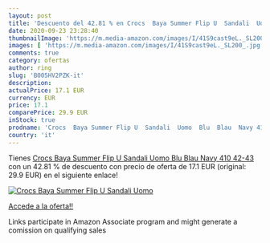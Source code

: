 ```yaml
---
layout: post
title: 'Descuento del 42.81 % en Crocs  Baya Summer Flip U  Sandali  Uomo'
date: 2020-09-23 23:28:40
thumbnailImage: 'https://m.media-amazon.com/images/I/41S9cast9eL._SL200_.jpg'
images: [ 'https://m.media-amazon.com/images/I/41S9cast9eL._SL200_.jpg' ]
comments: true
category: ofertas
author: ring
slug: 'B005HV2PZK-it'
description:
actualPrice: 17.1 EUR
currency: EUR
price: 17.1
comparePrice: 29.9 EUR
inStock: true
prodname: 'Crocs  Baya Summer Flip U  Sandali  Uomo  Blu  Blau  Navy 410    42-43'
country: 'it'
---
```


Tienes [Crocs  Baya Summer Flip U  Sandali  Uomo  Blu  Blau  Navy 410    42-43](https://www.amazon.it/dp/B005HV2PZK/?tag=tolees00-21) con un 42.81 % de descuento con precio de oferta de 17.1 EUR (original: 29.9 EUR) en el siguiente enlace!

[![Crocs  Baya Summer Flip U  Sandali  Uomo](https://m.media-amazon.com/images/I/41S9cast9eL._SL200_.jpg)](https://www.amazon.it/dp/B005HV2PZK/?tag=tolees00-21)

[Accede a la oferta!!](https://www.amazon.it/dp/B005HV2PZK/?tag=tolees00-21)

Links participate in Amazon Associate program and might generate a comission on qualifying sales


